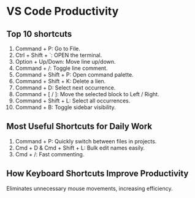# VS Code Productivity

## Top 10 shortcuts

1. Command + P: Go to File.
2. Ctrl + Shift + `: OPEN the terminal.
3. Option + Up/Down: Move line up/down.
4. Command + /: Toggle line comment.
5. Command + Shift + P: Open command palette.
6. Command + Shift + K: Delete a lien.
7. Command + D: Select next occurrence.
8. Command + [ / ]: Move the selected block to Left / Right.
9. Command + Shift + L: Select all occurrences.
10. Command + B: Toggle sidebar visibility.

## Most Useful Shortcuts for Daily Work

1. Command + P: Quickly switch between files in projects.
2. Cmd + D & Cmd + Shift + L: Bulk edit names easily.
3. Cmd + /: Fast commenting.

## How Keyboard Shortcuts Improve Productivity

Eliminates unnecessary mouse movements, increasing efficiency.

